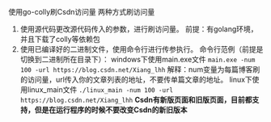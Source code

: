 使用go-colly刷Csdn访问量 两种方式刷访问量 

 1. 使用源代码更改源代码传入的参数，进行刷访问量。 前提：有golang环境，并且下载了colly等依赖包 
 2. 使用已编译好的二进制文件，使用命令行进行传参执行。 命令行范例（前提是切换到二进制所在目录下）：
	windows下使用main.exe文件
	`main.exe -num 100 -url https://blog.csdn.net/Xiang_lhh` 
	解释：num变量为每篇博客刷的访问量，url传入你的文章列表的地址，不要传单篇文章的地址。
	linux下使用linux_main文件
	`./linux_main -num 100 -url https://blog.csdn.net/Xiang_lhh` 
**Csdn有新版页面和旧版页面，目前都支持，但是在运行程序的时候不要改变Csdn的新旧版本**
